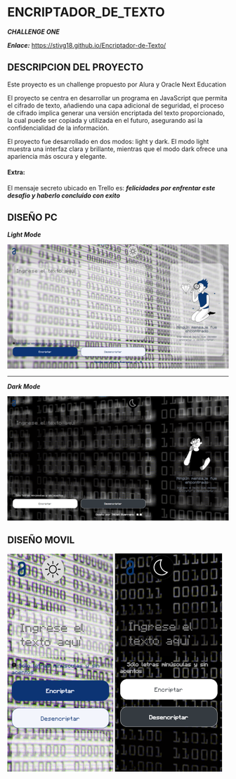 # ENCRIPTADOR_DE_TEXTO

***CHALLENGE ONE***

***Enlace:***
https://stivg18.github.io/Encriptador-de-Texto/

## **DESCRIPCION DEL PROYECTO**
Este proyecto es un challenge propuesto por Alura y Oracle Next Education

El proyecto se centra en desarrollar un programa en JavaScript que permita el cifrado de texto, añadiendo una capa adicional de seguridad, el proceso de cifrado implica generar una versión encriptada del texto proporcionado, la cual puede ser copiada y utilizada en el futuro, asegurando así la confidencialidad de la información.

El proyecto fue desarrollado en dos modos: light y dark. El modo light muestra una interfaz clara y brillante, mientras que el modo dark ofrece una apariencia más oscura y elegante.


#### ****Extra:****
El mensaje secreto ubicado en Trello es: 
***felicidades por enfrentar este desafio y haberlo concluido con exito***

## **DISEÑO PC**
***Light Mode***

![Diseño_Pc](./img/MuestraTotal1.png)
******
***Dark Mode***

![Diseño_Pc](./img/MuestraTotal2.png)
## **DISEÑO MOVIL**
![Diseño_Mv](./img/MuestraMovil1.png)  ![Diseño_Mv](./img/MuestraMovil2.png)
